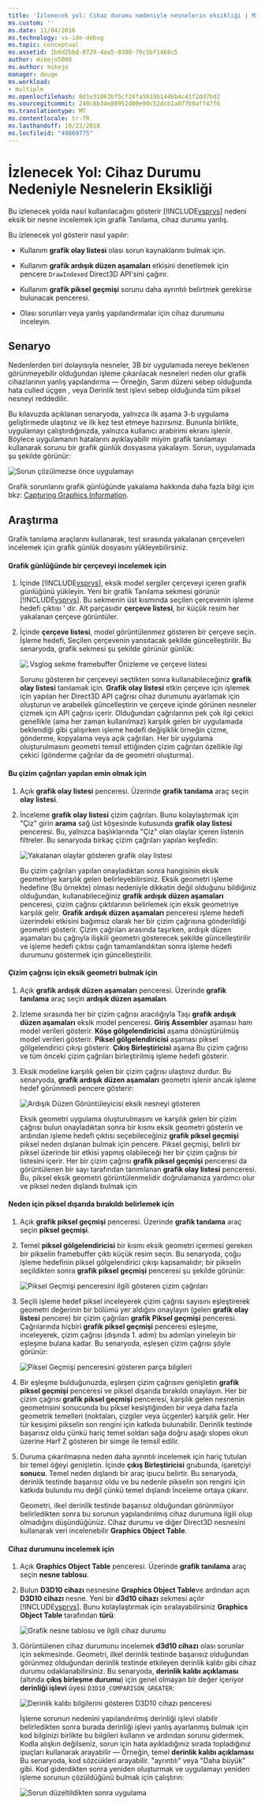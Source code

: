 ```yaml
---
title: 'İzlenecek yol: Cihaz durumu nedeniyle nesnelerin eksikliği | Microsoft Docs'
ms.custom: ''
ms.date: 11/04/2016
ms.technology: vs-ide-debug
ms.topic: conceptual
ms.assetid: 1b0d2bbd-0729-4aa5-8308-70c5bf1468c5
author: mikejo5000
ms.author: mikejo
manager: douge
ms.workload:
- multiple
ms.openlocfilehash: 8d1e31063bf5cf24fa5b19b1446b4c41f2dd7bd2
ms.sourcegitcommit: 240c8b34e80952d00e90c52dcb1a077b9aff47f6
ms.translationtype: MT
ms.contentlocale: tr-TR
ms.lasthandoff: 10/23/2018
ms.locfileid: "49869775"
---
```

# <a name="walkthrough-missing-objects-due-to-device-state"></a>İzlenecek Yol: Cihaz Durumu Nedeniyle Nesnelerin Eksikliği
Bu izlenecek yolda nasıl kullanılacağını gösterir [!INCLUDE[vsprvs](../../code-quality/includes/vsprvs_md.md)] nedeni eksik bir nesne incelemek için grafik Tanılama, cihaz durumu yanlış.  
  
 Bu izlenecek yol gösterir nasıl yapılır:  
  
-   Kullanım **grafik olay listesi** olası sorun kaynaklarını bulmak için.  
  
-   Kullanım **grafik ardışık düzen aşamaları** etkisini denetlemek için pencere `DrawIndexed` Direct3D API'sini çağırır.  
  
-   Kullanım **grafik piksel geçmişi** sorunu daha ayrıntılı belirtmek gerekirse bulunacak penceresi.  
  
-   Olası sorunları veya yanlış yapılandırmalar için cihaz durumunu inceleyin.  
  
## <a name="scenario"></a>Senaryo  
 Nedenlerden biri dolayısıyla nesneler, 3B bir uygulamada nereye beklenen görünmeyebilir olduğundan işleme çıkarılacak nesneleri neden olur grafik cihazlarının yanlış yapılandırma — Örneğin, Sarım düzeni sebep olduğunda hata culled üçgen , veya Derinlik test işlevi sebep olduğunda tüm piksel nesneyi reddedilir.  
  
 Bu kılavuzda açıklanan senaryoda, yalnızca ilk aşama 3-b uygulama geliştirmede ulaştınız ve ilk kez test etmeye hazırsınız. Bununla birlikte, uygulamayı çalıştırdığınızda, yalnızca kullanıcı arabirimi ekranı işlenir. Böylece uygulamanın hatalarını ayıklayabilir miyim grafik tanılamayı kullanarak sorunu bir grafik günlük dosyasına yakalayın. Sorun, uygulamada şu şekilde görünür:  
  
 ![Sorun çözülmezse önce uygulamayı](media/vsg_walkthru1_firstview.png "vsg_walkthru1_firstview")  
  
 Grafik sorunlarını grafik günlüğünde yakalama hakkında daha fazla bilgi için bkz: [Capturing Graphics Information](capturing-graphics-information.md).  
  
## <a name="investigation"></a>Araştırma  
 Grafik tanılama araçlarını kullanarak, test sırasında yakalanan çerçeveleri incelemek için grafik günlük dosyasını yükleyebilirsiniz.  
  
#### <a name="to-examine-a-frame-in-a-graphics-log"></a>Grafik günlüğünde bir çerçeveyi incelemek için  
  
1. İçinde [!INCLUDE[vsprvs](../../code-quality/includes/vsprvs_md.md)], eksik model sergiler çerçeveyi içeren grafik günlüğünü yükleyin. Yeni bir grafik Tanılama sekmesi görünür [!INCLUDE[vsprvs](../../code-quality/includes/vsprvs_md.md)]. Bu sekmenin üst kısmında seçilen çerçevenin işleme hedefi çıktısı ' dir. Alt parçasıdır **çerçeve listesi**, bir küçük resim her yakalanan çerçeve görüntüler.  
  
2. İçinde **çerçeve listesi**, model görüntülenmez gösteren bir çerçeve seçin. İşleme hedefi, Seçilen çerçevenin yansıtacak şekilde güncelleştirilir. Bu senaryoda, grafik sekmesi şu şekilde görünür günlük:  
  
    ![.Vsglog sekme framebuffer Önizleme ve çerçeve listesi](media/vsg_walkthru1_experiment.png "vsg_walkthru1_experiment")  
  
   Sorunu gösteren bir çerçeveyi seçtikten sonra kullanabileceğiniz **grafik olay listesi** tanılamak için. **Grafik olay listesi** etkin çerçeve için işlemek için yapılan her Direct3D API çağrısı cihaz durumunu ayarlamak için oluşturun ve arabellek güncelleştirin ve çerçeve içinde görünen nesneler çizmek için API çağrısı içerir. Olduğundan çağrılarının pek çok ilgi çekici genellikle (ama her zaman kullanılmaz) karşılık gelen bir uygulamada beklendiği gibi çalışırken işleme hedefi değişiklik örneğin çizme, gönderme, kopyalama veya açık çağrıları. Her bir uygulama oluşturulmasını geometri temsil ettiğinden çizim çağrıları özellikle ilgi çekici (gönderme çağrılar da de geometri oluşturma).  
  
#### <a name="to-ensure-that-draw-calls-are-being-made"></a>Bu çizim çağrıları yapılan emin olmak için  
  
1. Açık **grafik olay listesi** penceresi. Üzerinde **grafik tanılama** araç seçin **olay listesi**.  
  
2. İnceleme **grafik olay listesi** çizim çağrıları. Bunu kolaylaştırmak için "Çiz" girin **arama** sağ üst köşesinde kutusunda **grafik olay listesi** penceresi. Bu, yalnızca başlıklarında "Çiz" olan olaylar içeren listenin filtreler. Bu senaryoda birkaç çizim çağrıları yapılan keşfedin:  
  
    ![Yakalanan olaylar gösteren grafik olay listesi](media/vsg_walkthru1_.png "vsg_walkthru1_")  
  
   Bu çizim çağrıları yapılan onayladıktan sonra hangisinin eksik geometriye karşılık gelen belirleyebilirsiniz. Eksik geometri işleme hedefine (Bu örnekte) olması nedeniyle dikkatin değil olduğunu bildiğiniz olduğundan, kullanabileceğiniz **grafik ardışık düzen aşamaları** penceresi, çizim çağrısı çıktılarının belirlemek için eksik geometriye karşılık gelir. **Grafik ardışık düzen aşamaları** penceresi işleme hedefi üzerindeki etkisini bağımsız olarak her bir çizim çağrısına gönderildiği geometri gösterir. Çizim çağrıları arasında taşırken, ardışık düzen aşamaları bu çağrıyla ilişkili geometri gösterecek şekilde güncelleştirilir ve işleme hedefi çıktısı çağrı tamamlandıktan sonra işleme hedefi durumunu göstermek için güncelleştirilir.  
  
#### <a name="to-find-the-draw-call-for-the-missing-geometry"></a>Çizim çağrısı için eksik geometri bulmak için  
  
1. Açık **grafik ardışık düzen aşamaları** penceresi. Üzerinde **grafik tanılama** araç seçin **ardışık düzen aşamaları**.  
  
2. İzleme sırasında her bir çizim çağrısı aracılığıyla Taşı **grafik ardışık düzen aşamaları** eksik model penceresi. **Giriş Assembler** aşaması ham model verileri gösterir. **Köşe gölgelendiricisi** aşama dönüştürülmüş model verileri gösterir. **Piksel gölgelendiricisi** aşaması piksel gölgelendirici çıkışı gösterir. **Çıkış Birleştiricisi** aşama Bu çizim çağrısı ve tüm önceki çizim çağrıları birleştirilmiş işleme hedefi gösterir.  
  
3. Eksik modeline karşılık gelen bir çizim çağrısı ulaştınız durdur. Bu senaryoda, **grafik ardışık düzen aşamaları** geometri işlenir ancak işleme hedef görünmedi pencere gösterir:  
  
    ![Ardışık Düzen Görüntüleyicisi eksik nesneyi gösteren](media/vsg_walkthru1_pipeline.png "vsg_walkthru1_pipeline")  
  
   Eksik geometri uygulama oluşturulmasını ve karşılık gelen bir çizim çağrısı bulun onayladıktan sonra bir kısmı eksik geometri gösterin ve ardından işleme hedefi çıktısı seçebileceğiniz **grafik piksel geçmişi** piksel neden dışlanan bulmak için pencere. Piksel geçmişi, belirli bir piksel üzerinde bir etkisi yapmış olabileceği her bir çizim çağrısı bir listesini içerir. Her bir çizim çağrısı **grafik piksel geçmişi** penceresi da görüntülenen bir sayı tarafından tanımlanan **grafik olay listesi** penceresi. Bu, piksel eksik geometri görüntülenmelidir doğrulamanıza yardımcı olur ve piksel neden dışlandı bulmak için  
  
#### <a name="to-determine-why-the-pixel-was-excluded"></a>Neden için piksel dışarıda bırakıldı belirlemek için  
  
1. Açık **grafik piksel geçmişi** penceresi. Üzerinde **grafik tanılama** araç seçin **piksel geçmişi**.  
  
2. Temel **piksel gölgelendiricisi** bir kısmı eksik geometri içermesi gereken bir pikselin framebuffer çıktı küçük resim seçin. Bu senaryoda, çoğu işleme hedefinin piksel gölgelendirici çıkışı kapsamalıdır; bir pikselin seçildikten sonra **grafik piksel geçmişi** penceresi şu şekilde görünür:  
  
    ![Piksel Geçmişi penceresini ilgili gösteren çizim çağrıları](media/vsg_walkthru1_hist1.png "vsg_walkthru1_hist1")  
  
3. Seçili işleme hedef piksel inceleyerek çizim çağrısı sayısını eşleştirerek geometri değerinin bir bölümü yer aldığını onaylayın (gelen **grafik olay listesi** pencere) bir çizim çağrıları **grafik Piksel geçmişi** penceresi. Çağrılarında hiçbiri **grafik piksel geçmişi** penceresi eşleşme, inceleyerek, çizim çağrısı (dışında 1. adım) bu adımları yineleyin bir eşleşme bulana kadar. Bu senaryoda, eşleşen çizim çağrısı şöyle görünür:  
  
    ![Piksel Geçmişi penceresini gösteren parça bilgileri](media/vsg_walkthru1_hist2.png "vsg_walkthru1_hist2")  
  
4. Bir eşleşme bulduğunuzda, eşleşen çizim çağrısını genişletin **grafik piksel geçmişi** penceresi ve piksel dışarıda bırakıldı onaylayın. Her bir çizim çağrısı **grafik piksel geçmişi** penceresi, karşılık gelen nesnenin geometrisini sonucunda bu piksel kesiştiğinden bir veya daha fazla geometrik temelleri (noktaları, çizgiler veya üçgenler) karşılık gelir. Her tür kesişimi pikselin son rengini için katkıda bulunabilir. Derinlik testinde başarısız oldu çünkü hariç temel soldan sağa doğru aşağı slopes okun üzerine Harf Z gösteren bir simge ile temsil edilir.  
  
5. Duruma çıkarılmasına neden daha ayrıntılı incelemek için hariç tutulan bir temel öğeyi genişletin. İçinde **çıkış Birleştiricisi** grubunda, işaretçiyi **sonucu**. Temel neden dışlandı bir araç ipucu belirtir. Bu senaryoda, derinlik testinde başarısız oldu ve bu nedenle pikselin son rengini için katkıda bulundu mu değil çünkü temel dışlandı İnceleme ortaya çıkarır.  
  
   Geometri, ilkel derinlik testinde başarısız olduğundan görünmüyor belirledikten sonra bu sorunun yapılandırılmış cihaz durumuna ilgili olup olmadığını düşündüğünüz. Cihaz durumu ve diğer Direct3D nesnesini kullanarak veri incelenebilir **Graphics Object Table**.  
  
#### <a name="to-examine-device-state"></a>Cihaz durumunu incelemek için  
  
1. Açık **Graphics Object Table** penceresi. Üzerinde **grafik tanılama** araç seçin **nesne tablosu**.  
  
2. Bulun **D3D10 cihazı** nesnesine **Graphics Object Table**ve ardından açın **D3D10 cihazı** nesne. Yeni bir **d3d10 cihazı** sekmesi açılır [!INCLUDE[vsprvs](../../code-quality/includes/vsprvs_md.md)]. Bunu kolaylaştırmak için sıralayabilirsiniz **Graphics Object Table** tarafından **türü**:  
  
    ![Grafik nesne tablosu ve ilgili cihaz durumu](media/vsg_walkthru1_objtable.png "vsg_walkthru1_objtable")  
  
3. Görüntülenen cihaz durumunu incelemek **d3d10 cihazı** olası sorunlar için sekmesinde. Geometri, ilkel derinlik testinde başarısız olduğundan görünmez olduğundan derinlik testinde etkileyen derinlik kalıbı gibi cihaz durumu odaklanabilirsiniz. Bu senaryoda, **derinlik kalıbı açıklaması** (altında **çıkış birleşme durumu**) için genel olmayan bir değer içeriyor **derinliği işlevi** üyesi `D3D10_COMPARISON_GREATER`:  
  
    ![Derinlik kalıbı bilgilerini gösteren D3D10 cihazı penceresi](media/vsg_walkthru1_devicestate.png "vsg_walkthru1_devicestate")  
  
   İşleme sorunun nedenini yapılandırılmış derinliği işlevi olabilir belirledikten sonra burada derinliği işlevi yanlış ayarlanmış bulmak için kod bilginizi birlikte bu bilgileri kullanın ve ardından sorunu gidermek. Kodla alışkın değilseniz, sorun için hata ayıkladığınız sırada topladığınız ipuçları kullanarak arayabilir — Örneğin, temel **derinlik kalıbı açıklaması** Bu senaryoda, kod sözcükleri arayabilir. "ayrıntılı" veya "Daha büyük" gibi. Kod giderdikten sonra yeniden oluşturmak ve uygulamayı yeniden işleme sorunun çözüldüğünü bulmak için çalıştırın:  
  
   ![Sorun düzeltildikten sonra uygulama](media/vsg_walkthru1_finalview.png "vsg_walkthru1_finalview")